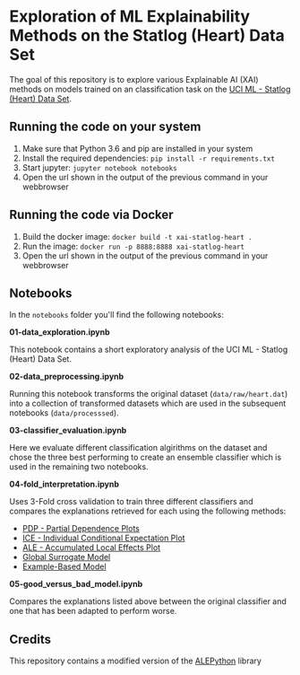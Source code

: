 # Exploration of ML Explainability Methods on the Statlog (Heart) Data Set

The goal of this repository is to explore various Explainable AI (XAI) methods on models trained on an classification task on the [UCI ML - Statlog
(Heart) Data Set](http://archive.ics.uci.edu/ml/datasets/statlog+(heart)).

## Running the code on your system

1. Make sure that Python 3.6 and pip are installed in your system
2. Install the required dependencies: `pip install -r requirements.txt`
3. Start jupyter: `jupyter notebook notebooks`
4. Open the url shown in the output of the previous command in your webbrowser


## Running the code via Docker

1. Build the docker image: `docker build -t xai-statlog-heart .`
2. Run the image: `docker run -p 8888:8888 xai-statlog-heart`
4. Open the url shown in the output of the previous command in your webbrowser

## Notebooks

In the `notebooks` folder you'll find the following notebooks:

**01-data_exploration.ipynb**

This notebook contains a short exploratory analysis of the UCI ML - Statlog (Heart) Data Set.

**02-data_preprocessing.ipynb**

Running this notebook transforms the original dataset (`data/raw/heart.dat`) into a collection of transformed datasets which are used in the subsequent notebooks (`data/processsed`).

**03-classifier_evaluation.ipynb**

Here we evaluate different classification algirithms on the dataset and chose the three best performing to create an ensemble classifier which is used in the remaining two notebooks.

**04-fold_interpretation.ipynb**

Uses 3-Fold cross validation to train three different classifiers and compares the explanations retrieved for each using the following methods:
* [PDP - Partial Dependence Plots](https://christophm.github.io/interpretable-ml-book/pdp.html)
* [ICE - Individual Conditional Expectation Plot](https://christophm.github.io/interpretable-ml-book/ice.html)
* [ALE - Accumulated Local Effects Plot](https://christophm.github.io/interpretable-ml-book/ale.html)
* [Global Surrogate Model](https://christophm.github.io/interpretable-ml-book/global.html)
* [Example-Based Model](https://christophm.github.io/interpretable-ml-book/example-based.html)

**05-good_versus_bad_model.ipynb**

Compares the explanations listed above between the original classifier and one that has been adapted to perform worse.

## Credits
This repository contains a modified version of the [ALEPython](https://github.com/blent-ai/ALEPython) library



